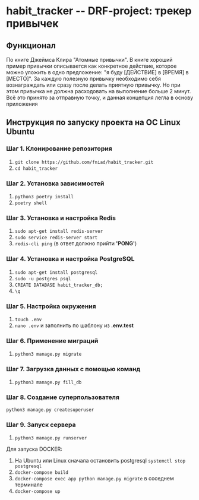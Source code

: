 # habit_tracker -- DRF-project: трекер привычек

## Функционал

По книге Джеймса Клира "Атомные привычки". В книге хороший пример привычки описывается как конкретное действие, которое можно уложить в одно предложение: "я буду [ДЕЙСТВИЕ] в [ВРЕМЯ] в [МЕСТО]". За каждую полезную привычку необходимо себя вознаграждать или сразу после делать приятную привычку. Но при этом привычка не должна расходовать на выполнение больше 2 минут.
Всё это принято за отправную точку, и данная концепция легла в основу приложения


## Инструкция по запуску проекта на ОС Linux Ubuntu

### Шаг 1. Клонирование репозитория

1. ```git clone https://github.com/fniad/habit_tracker.git```
2. ```cd habit_tracker```

### Шаг 2. Установка зависимостей

1. ```python3 poetry install```
2. ```poetry shell```

### Шаг 3. Установка и настройка Redis

1. ```sudo apt-get install redis-server```
2. ```sudo service redis-server start```
3. ```redis-cli ping``` (в ответ должно прийти **'PONG'**)

### Шаг 4. Установка и настройка PostgreSQL

1. ```sudo apt-get install postgresql```
2. ```sudo -u postgres psql```
3. ```CREATE DATABASE habit_tracker_db;```
4. ```\q```

### Шаг 5. Настройка окружения

1. ```touch .env```
2. ```nano .env``` и заполнить по шаблону из **.env.test**

### Шаг 6. Применение миграций

1. ```python3 manage.py migrate```

### Шаг 7. Загрузка данных с помощью команд 

1. ```python3 manage.py fill_db```

### Шаг 8. Создание суперпользователя

```python3 manage.py createsuperuser```

### Шаг 9. Запуск сервера
1. ```python3 manage.py runserver```

Для запуска DOCKER:

1.  На Ubuntu или Linux сначала остановить postgresql ```systemctl stop postgresql```
2. ```docker-compose build```
3. ```docker-compose exec app python manage.py migrate``` в соседнем терминале
4. ```docker-compose up```